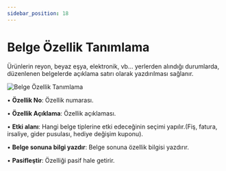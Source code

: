 ```yaml
---
sidebar_position: 18
---
```


# Belge Özellik Tanımlama

Ürünlerin reyon, beyaz eşya, elektronik, vb… yerlerden alındığı durumlarda, düzenlenen belgelerde açıklama satırı olarak yazdırılması sağlanır.

![Belge Özellik Tanımlama](/img/moduller/belge-ozellik-tanimlama.png)

•	**Özellik No**: Özellik numarası.

•	**Özellik Açıklama**: Özellik açıklaması.

•	**Etki alanı**: Hangi belge tiplerine etki edeceğinin seçimi yapılır.(Fiş, fatura, irsaliye, gider pusulası, hediye değişim kuponu).

•	**Belge sonuna bilgi yazdır**: Belge sonuna özellik bilgisi yazdırır.

•	**Pasifleştir**: Özelliği pasif hale getirir.
